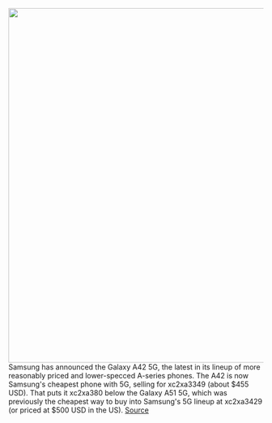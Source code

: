 <img src='https://cdn.vox-cdn.com/thumbor/hdL5kuxjdV4zif9Rmw7rP_iWToQ=/0x0:3970x2647/1200x800/filters:focal(1668x1007:2302x1641)/cdn.vox-cdn.com/uploads/chorus_image/image/67619181/galaxy_a42_5g.0.jpg' width='700px' /><br/>
Samsung has announced the Galaxy A42 5G, the latest in its lineup of more reasonably priced and lower-specced A-series phones. The A42 is now Samsung's cheapest phone with 5G, selling for xc2xa3349 (about $455 USD). That puts it xc2xa380 below the Galaxy A51 5G, which was previously the cheapest way to buy into Samsung's 5G lineup at xc2xa3429 (or priced at $500 USD in the US).
<a href='https://www.theverge.com/2020/10/12/21512636/samsung-galaxy-a42-5g-announced-specs-price-release-date'> Source <a/>